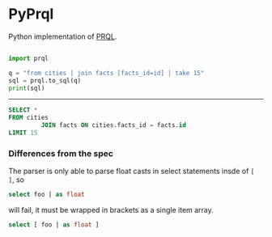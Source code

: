 # PyPrql

Python implementation of [PRQL](https://github.com/max-sixty/prql).

```python

import prql

q = "from cities | join facts [facts_id=id] | take 15"
sql = prql.to_sql(q)
print(sql)
```

---

```sql
SELECT *
FROM cities
         JOIN facts ON cities.facts_id = facts.id
LIMIT 15
```

### Differences from the spec

The parser is only able to parse float casts in select statements insde of `[ ]`, so

```sql
select foo | as float
```

will fail, it must be wrapped in brackets as a single item array.

```sql
select [ foo | as float ]
```

